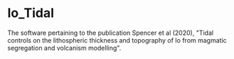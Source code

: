 # Io_Tidal
The software pertaining to the publication Spencer et al (2020), "Tidal controls on the lithospheric thickness and topography of Io from magmatic segregation and volcanism modelling".
